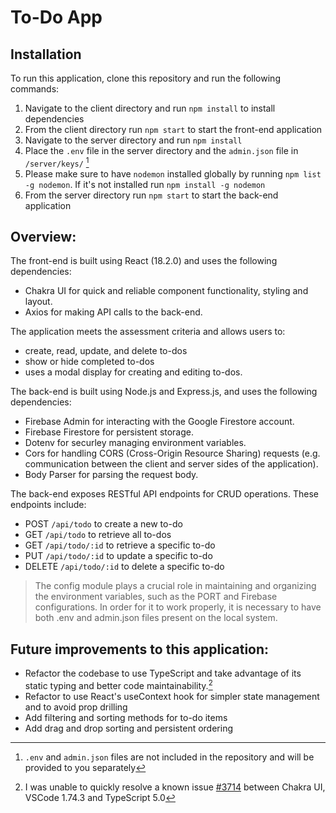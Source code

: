 # To-Do App

## Installation

To run this application, clone this repository and run the following commands:

1.  Navigate to the client directory and run `npm install` to install dependencies
2.  From the client directory run `npm start` to start the front-end application
3.  Navigate to the server directory and run `npm install`
4.  Place the `.env` file in the server directory and the `admin.json` file in `/server/keys/` [^1]
5.  Please make sure to have `nodemon` installed globally by running `npm list -g nodemon`. If it's not installed run `npm install -g nodemon`
6.  From the server directory run `npm start` to start the back-end application

## Overview:

The front-end is built using React (18.2.0) and uses the following dependencies:

-   Chakra UI for quick and reliable component functionality, styling and layout.
-   Axios for making API calls to the back-end.

The application meets the assessment criteria and allows users to:

-   create, read, update, and delete to-dos
-   show or hide completed to-dos
-   uses a modal display for creating and editing to-dos.

The back-end is built using Node.js and Express.js, and uses the following dependencies:

-   Firebase Admin for interacting with the Google Firestore account.
-   Firebase Firestore for persistent storage.
-   Dotenv for securley managing environment variables.
-   Cors for handling CORS (Cross-Origin Resource Sharing) requests (e.g. communication between the client and server sides of the application).
-   Body Parser for parsing the request body.

The back-end exposes RESTful API endpoints for CRUD operations. These endpoints include:

-   POST `/api/todo` to create a new to-do
-   GET `/api/todo` to retrieve all to-dos
-   GET `/api/todo/:id` to retrieve a specific to-do
-   PUT `/api/todo/:id` to update a specific to-do
-   DELETE `/api/todo/:id` to delete a specific to-do

> The config module plays a crucial role in maintaining and organizing the environment variables, such as the PORT and Firebase configurations. In order for it to work properly, it is necessary to have both .env and admin.json files present on the local system.

## Future improvements to this application:

-   Refactor the codebase to use TypeScript and take advantage of its static typing and better code maintainability.[^2]
-   Refactor to use React's useContext hook for simpler state management and to avoid prop drilling
-   Add filtering and sorting methods for to-do items
-   Add drag and drop sorting and persistent ordering

[^1]: `.env` and `admin.json` files are not included in the repository and will be provided to you separately
[^2]: I was unable to quickly resolve a known issue [#3714](https://github.com/chakra-ui/chakra-ui/issues/3714) between Chakra UI, VSCode 1.74.3 and TypeScript 5.0

